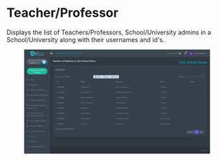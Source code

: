 # Teacher/Professor

Displays the list of Teachers/Professors, School/University admins in a School/University along with their usernames and id's.

<figure><img src="../.gitbook/assets/image (9).png" alt=""><figcaption></figcaption></figure>
